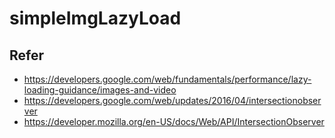 # simpleImgLazyLoad

##  Refer

* https://developers.google.com/web/fundamentals/performance/lazy-loading-guidance/images-and-video
* https://developers.google.com/web/updates/2016/04/intersectionobserver
* https://developer.mozilla.org/en-US/docs/Web/API/IntersectionObserver
